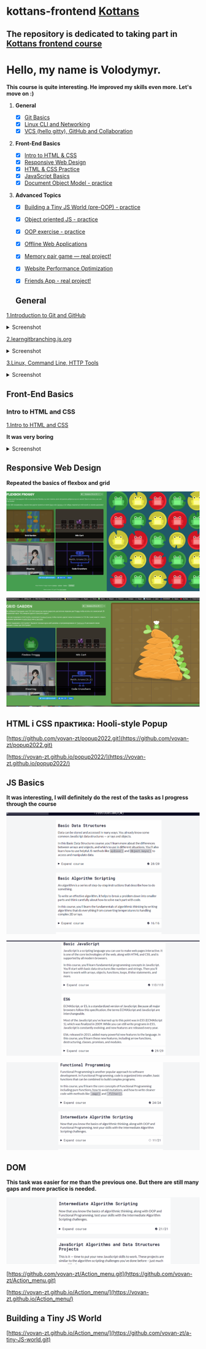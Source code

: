# kottans-frontend   [Kottans](https://kottans.org/)

## The repository is dedicated to taking part in [Kottans frontend course](https://github.com/kottans/frontend)
# Hello, my name is Volodymyr.

**This course is quite interesting. He improved my skills even more. Let's move on :)**


 1. **General**
    - [x] [Git Basics](#0-git-basics)
    - [x] [Linux CLI and Networking](#1-linux-cli-and-networking)
    - [x] [VCS (hello gitty), GitHub and Collaboration](#2-vcs-hello-gitty-github-and-collaboration)
  
 2. **Front-End Basics**

    - [x] [Intro to HTML & CSS](#3-intro-to-html-and-css)
    - [x] [Responsive Web Design](#5-responsive-web-design)
    - [x] [HTML & CSS Practice](#6-html-css-practice)
    - [x] [JavaScript Basics](#7-javascript-basics)
    - [x] [Document Object Model - practice](#8-document-object-model-practice)
  
 3. **Advanced Topics**

    - [x] [Building a Tiny JS World (pre-OOP) - practice](#9-building-a-tiny-js-world-pre-oop-practice)
    - [x] [Object oriented JS - practice](#10-object-oriented-js-practice)
    - [x] [OOP exercise - practice](#11-oop-exercise-practice)
    - [x] [Offline Web Applications](#12-offline-web-applications)
    - [x] [Memory pair game — real project!](#13-memory-pair-game-real-project)
    - [x] [Website Performance Optimization](#14-website-performance-optimization)
    - [x] [Friends App - real project!](#15-friends-app-real-project)


    ## General

[1.Introduction to Git and GitHub](https://learn.udacity.com/courses/ud123)

  <details><summary>Screenshot</summary>
  <p>

  ![Screenshot-image-link](https://github.com/vovan-zt/kottans-frontend/blob/main/img/1.png)

  </p>
  </details>



[2.learngitbranching.js.org](https://learngitbranching.js.org/)  

 <details><summary>Screenshot</summary>
  <p>

  ![Screenshot-image-link](https://github.com/vovan-zt/kottans-frontend/blob/main/img/2.png)
  ![Screenshot-image-link](https://github.com/vovan-zt/kottans-frontend/blob/main/img/3.png)
  </p>
  </details>


[3.Linux, Command Line, HTTP Tools](https://linuxsurvival.com/linux-tutorial-end-of-module-4/)  

<details><summary>Screenshot</summary>
  <p>
  ![Screenshot-image-link](https://github.com/vovan-zt/kottans-frontend/blob/main/img/linux.png)
  </p>
</details>
 
## Front-End Basics

### Intro to HTML and CSS


[1.Intro to HTML and CSS](https://www.codecademy.com/)

**It was very boring**

<details><summary>Screenshot</summary>
  <p>
  ![Screenshot-image-link](https://github.com/vovan-zt/kottans-frontend/blob/main/img/html+css.png)
  </p>
</details>


## Responsive Web Design

**Repeated the basics of flexbox and grid**

![Image alt](https://github.com/vovan-zt/kottans-frontend/blob/main/img/flexbox.png)

![Image alt](https://github.com/vovan-zt/kottans-frontend/blob/main/img/grid.png)



## HTML і CSS практика: Hooli-style Popup

[https://github.com/vovan-zt/popup2022.git](https://github.com/vovan-zt/popup2022.git)  

[https://vovan-zt.github.io/popup2022/](https://vovan-zt.github.io/popup2022/)



## JS Basics

**It was interesting, I will definitely do the rest of the tasks as I progress through the course**

![Image alt](https://github.com/vovan-zt/kottans-frontend/blob/main/img/js-basic1.png)  

![Image alt](https://github.com/vovan-zt/kottans-frontend/blob/main/img/js-basic2.png)  

![Image alt](https://github.com/vovan-zt/kottans-frontend/blob/main/img/js-basic3.png)  


## DOM

**This task was easier for me than the previous one. But there are still many gaps and more practice is needed.**

![Image alt](https://github.com/vovan-zt/kottans-frontend/blob/main/img/js-basic4.png)  

[https://github.com/vovan-zt/Action_menu.git](https://github.com/vovan-zt/Action_menu.git)    

[https://vovan-zt.github.io/Action_menu/](https://vovan-zt.github.io/Action_menu/)  


## Building a Tiny JS World

[https://vovan-zt.github.io/Action_menu/](https://github.com/vovan-zt/a-tiny-JS-world.git)  











